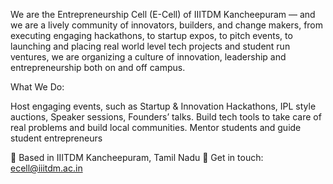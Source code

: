  We are the Entrepreneurship Cell (E-Cell) of IIITDM Kancheepuram — and we are a lively community of innovators, builders, and change makers, from executing engaging hackathons, to startup expos, to pitch events, to launching and placing real world level tech projects and student run ventures, we are organizing a culture of innovation, leadership and entrepreneurship both on and off campus.

 What We Do:

Host engaging events, such as Startup & Innovation Hackathons, IPL style auctions, Speaker sessions, Founders’ talks.
Build tech tools to take care of real problems and build local communities.
Mentor students and guide student entrepreneurs

📍 Based in IIITDM Kancheepuram, Tamil Nadu
📧 Get in touch: ecell@iiitdm.ac.in
